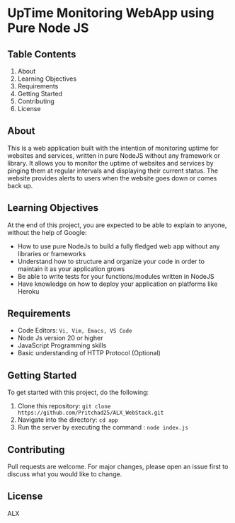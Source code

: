 # UpTime Monitoring WebApp using Pure Node JS

## Table Contents
1. About
2. Learning Objectives
3. Requirements
4. Getting Started
5. Contributing
6. License

## About <a name="about"></a>
This is a web application built with the intention of monitoring uptime for websites and services, written in pure NodeJS without any framework or library. It allows you to monitor the uptime of websites and services by pinging them at regular intervals and displaying their current status. The website provides alerts to users when the website goes down or comes back up.

## Learning Objectives <a name="learning-objectives"></a>
At the end of this project, you are expected to be able to explain to anyone, without the help of Google:
- How to use pure NodeJs to build a fully fledged web app without any libraries or frameworks
- Understand how to structure and organize your code in order to maintain it as your application grows
- Be able to write tests for your functions/modules written in NodeJS
- Have knowledge on how to deploy your application on platforms like Heroku

## Requirements <a name="requirements"></a>
- Code Editors: `Vi, Vim, Emacs, VS Code`
- Node Js version 20 or higher
- JavaScript Programming skills
- Basic understanding of HTTP Protocol (Optional)

## Getting Started <a name="getting-started"></a>
To get started with this project, do the following:

1. Clone this repository: `git clone https://github.com/Pritchad25/ALX_WebStack.git`
2. Navigate into the directory: `cd app`
3. Run the server  by executing the command : `node index.js`

## Contributing <a name="contributing"></a>
Pull requests are welcome. For major changes, please open an issue first to discuss what you would like to change.

## License <a name="license"></a>
ALX
